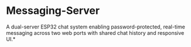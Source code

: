 # Messaging-Server
A dual-server ESP32 chat system enabling password-protected, real-time messaging across two web ports with shared chat history and responsive UI.*
